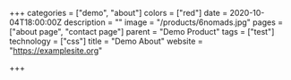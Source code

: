 +++
categories = ["demo", "about"]
colors = ["red"]
date = 2020-10-04T18:00:00Z
description = ""
image = "/products/6nomads.jpg"
pages = ["about page", "contact page"]
parent = "Demo Product"
tags = ["test"]
technology = ["css"]
title = "Demo About"
website = "https://examplesite.org"

+++
